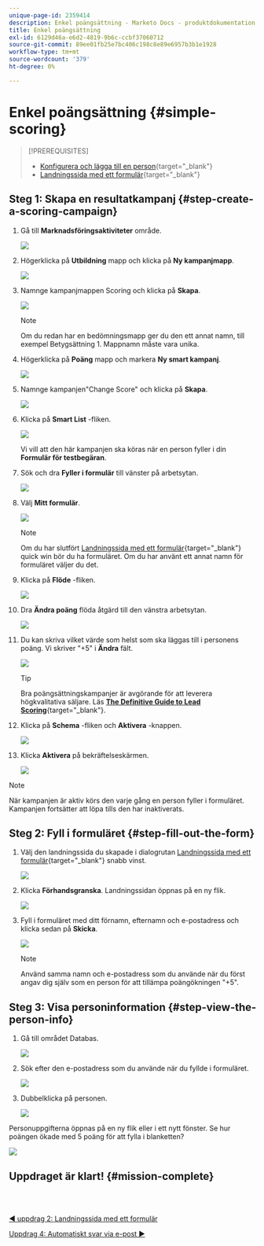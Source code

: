```yaml
---
unique-page-id: 2359414
description: Enkel poängsättning - Marketo Docs - produktdokumentation
title: Enkel poängsättning
exl-id: 6129d46a-e6d2-4819-9b6c-ccbf37060712
source-git-commit: 89ee01fb25e7bc406c198c8e89e6957b3b1e1928
workflow-type: tm+mt
source-wordcount: '379'
ht-degree: 0%

---
```


# Enkel poängsättning {#simple-scoring}

>[!PREREQUISITES]
>
>* [Konfigurera och lägga till en person](/help/marketo/getting-started/quick-wins/get-set-up-and-add-a-person.md){target=&quot;_blank&quot;}
>* [Landningssida med ett formulär](/help/marketo/getting-started/quick-wins/landing-page-with-a-form.md){target=&quot;_blank&quot;}


## Steg 1: Skapa en resultatkampanj {#step-create-a-scoring-campaign}

1. Gå till **Marknadsföringsaktiviteter** område.

   ![](assets/simple-scoring-1.png)

1. Högerklicka på **Utbildning** mapp och klicka på **Ny kampanjmapp**.

   ![](assets/simple-scoring-2.png)

1. Namnge kampanjmappen Scoring och klicka på **Skapa**.

   ![](assets/simple-scoring-3.png)

   >[!NOTE]
   >
   >Om du redan har en bedömningsmapp ger du den ett annat namn, till exempel Betygsättning 1. Mappnamn måste vara unika.

1. Högerklicka på **Poäng** mapp och markera **Ny smart kampanj**.

   ![](assets/simple-scoring-4.png)

1. Namnge kampanjen&quot;Change Score&quot; och klicka på **Skapa**.

   ![](assets/simple-scoring-5.png)

1. Klicka på **Smart List** -fliken.

   ![](assets/simple-scoring-6.png)

   Vi vill att den här kampanjen ska köras när en person fyller i din **Formulär för testbegäran**.

1. Sök och dra **Fyller i formulär** till vänster på arbetsytan.

   ![](assets/simple-scoring-7.png)

1. Välj **Mitt formulär**.

   ![](assets/simple-scoring-8.png)

   >[!NOTE]
   >
   >Om du har slutfört [Landningssida med ett formulär](/help/marketo/getting-started/quick-wins/landing-page-with-a-form.md){target=&quot;_blank&quot;} quick win bör du ha formuläret. Om du har använt ett annat namn för formuläret väljer du det.

1. Klicka på **Flöde** -fliken.

   ![](assets/simple-scoring-9.png)

1. Dra **Ändra poäng** flöda åtgärd till den vänstra arbetsytan.

   ![](assets/simple-scoring-10.png)

1. Du kan skriva vilket värde som helst som ska läggas till i personens poäng. Vi skriver &quot;+5&quot; i **Ändra** fält.

   ![](assets/simple-scoring-11.png)

   >[!TIP]
   >
   >Bra poängsättningskampanjer är avgörande för att leverera högkvalitativa säljare. Läs [**The Definitive Guide to Lead Scoring**](https://www.marketo.com/definitive-guides/lead-scoring/){target=&quot;_blank&quot;}.

1. Klicka på **Schema** -fliken och **Aktivera** -knappen.

   ![](assets/simple-scoring-12.png)

1. Klicka **Aktivera** på bekräftelseskärmen.

   ![](assets/simple-scoring-13.png)

>[!NOTE]
>
>När kampanjen är aktiv körs den varje gång en person fyller i formuläret. Kampanjen fortsätter att löpa tills den har inaktiverats.

## Steg 2: Fyll i formuläret {#step-fill-out-the-form}

1. Välj den landningssida du skapade i dialogrutan [Landningssida med ett formulär](/help/marketo/getting-started/quick-wins/landing-page-with-a-form.md){target=&quot;_blank&quot;} snabb vinst.

   ![](assets/simple-scoring-14.png)

1. Klicka **Förhandsgranska**. Landningssidan öppnas på en ny flik.

   ![](assets/simple-scoring-15.png)

1. Fyll i formuläret med ditt förnamn, efternamn och e-postadress och klicka sedan på **Skicka**.

   ![](assets/simple-scoring-16.png)

   >[!NOTE]
   >
   >Använd samma namn och e-postadress som du använde när du först angav dig själv som en person för att tillämpa poängökningen &quot;+5&quot;.

## Steg 3: Visa personinformation {#step-view-the-person-info}

1. Gå till området Databas.

   ![](assets/simple-scoring-17.png)

1. Sök efter den e-postadress som du använde när du fyllde i formuläret.

   ![](assets/simple-scoring-18.png)

1. Dubbelklicka på personen.

   ![](assets/simple-scoring-19.png)

Personuppgifterna öppnas på en ny flik eller i ett nytt fönster. Se hur poängen ökade med 5 poäng för att fylla i blanketten?

![](assets/simple-scoring-20.png)

## Uppdraget är klart! {#mission-complete}

<br> 

[◄ uppdrag 2: Landningssida med ett formulär](/help/marketo/getting-started/quick-wins/landing-page-with-a-form.md)

[Uppdrag 4: Automatiskt svar via e-post ►](/help/marketo/getting-started/quick-wins/email-auto-response.md)
